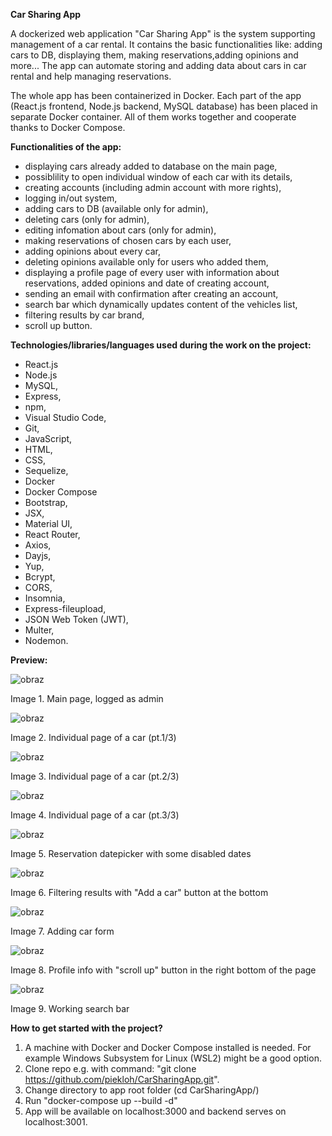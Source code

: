 **Car Sharing App**

A dockerized web application "Car Sharing App" is the system supporting management of a car rental.
It contains the basic functionalities like: adding cars to DB, displaying them, making reservations,adding opinions and more...
The app can automate storing and adding data about cars in car rental and help managing reservations.

The whole app has been containerized in Docker.
Each part of the app (React.js frontend, Node.js backend, MySQL database) has been placed in separate Docker container.
All of them works together and cooperate thanks to Docker Compose.

**Functionalities of the app:**
- displaying cars already added to database on the main page,
- possiblility to open individual window of each car with its details,
- creating accounts (including admin account with more rights),
- logging in/out system,
- adding cars to DB (available only for admin),
- deleting cars (only for admin),
- editing infomation about cars (only for admin),
- making reservations of chosen cars by each user,
- adding opinions about every car,
- deleting opinions available only for users who added them,
- displaying a profile page of every user with information about reservations, added opinions and date of creating account,
- sending an email with confirmation after creating an account,
- search bar which dynamically updates content of the vehicles list,
- filtering results by car brand,
- scroll up button.

**Technologies/libraries/languages used during the work on the project:**
- React.js
- Node.js
-	MySQL,
-	Express,
-	npm,
-	Visual Studio Code,
-	Git,
-	JavaScript,
-	HTML,
-	CSS,
-	Sequelize,
- Docker
- Docker Compose
-	Bootstrap,
-	JSX,
-	Material UI,
-	React Router,
-	Axios,
-	Dayjs,
-	Yup,
-	Bcrypt,
-	CORS,
-	Insomnia,
-	Express-fileupload,
-	JSON Web Token (JWT),
-	Multer,
-	Nodemon.

**Preview:**

![obraz](https://user-images.githubusercontent.com/81360745/192820808-ecd6560d-15d0-4fef-851d-288421497e57.png)

Image 1. Main page, logged as admin


![obraz](https://user-images.githubusercontent.com/81360745/192821329-4c08d118-4b64-4f56-85da-3352c8480d50.png)

Image 2. Individual page of a car (pt.1/3)


![obraz](https://user-images.githubusercontent.com/81360745/192828717-1a71ab0f-a771-42ee-9aa2-04c030d6f550.png)

Image 3. Individual page of a car (pt.2/3)


![obraz](https://user-images.githubusercontent.com/81360745/192821678-912b60a1-a7bb-4d76-a120-a7d24aaf9ac3.png)

Image 4. Individual page of a car (pt.3/3)


![obraz](https://user-images.githubusercontent.com/81360745/192821938-79ff3896-4bcd-4439-9e69-59c5bd45c27f.png)

Image 5. Reservation datepicker with some disabled dates


![obraz](https://user-images.githubusercontent.com/81360745/192822191-0a1c0126-8100-4a42-8915-58c3c095b6bc.png)

Image 6. Filtering results with "Add a car" button at the bottom


![obraz](https://user-images.githubusercontent.com/81360745/192823834-39a3b85c-9559-4af4-903c-e4f75764eb62.png)

Image 7. Adding car form


![obraz](https://user-images.githubusercontent.com/81360745/192824186-1ba05fbf-1f00-4d97-952c-8e04332bea6e.png)

Image 8. Profile info with "scroll up" button in the right bottom of the page


![obraz](https://user-images.githubusercontent.com/81360745/192824501-69a0e734-3b0c-413f-a099-dc407bf4b1a0.png)

Image 9. Working search bar



**How to get started with the project?**
1. A machine with Docker and Docker Compose installed is needed. For example Windows Subsystem for Linux (WSL2) might be a good option.
2. Clone repo e.g. with command: "git clone https://github.com/piekloh/CarSharingApp.git".
3. Change directory to app root folder (cd CarSharingApp/)
4. Run "docker-compose up --build -d"
5. App will be available on localhost:3000 and backend serves on localhost:3001.





